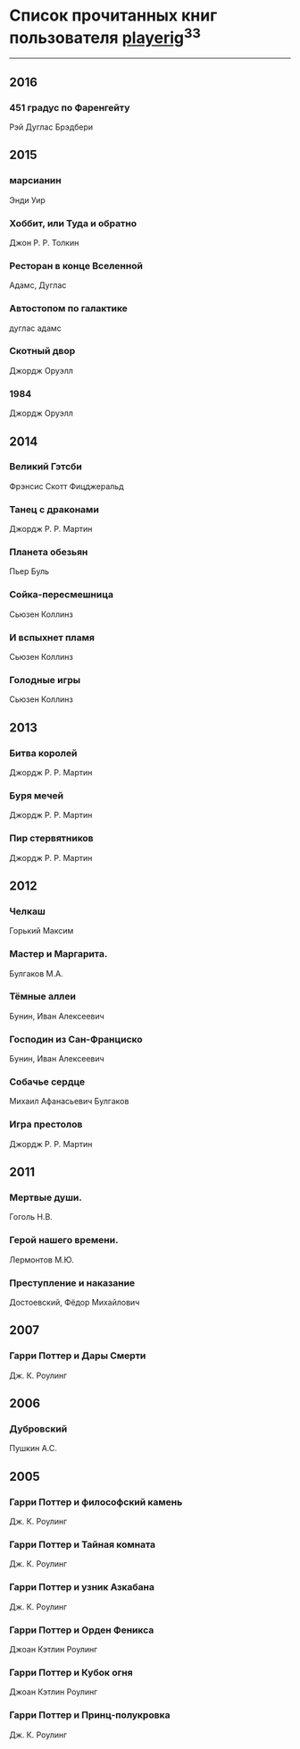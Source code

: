 # Список прочитанных книг пользователя [playerig](http://vk.com/id38874283)<sup>33</sup>
---

## 2016

### 451 градус по Фаренгейту
Рэй Дуглас Брэдбери



## 2015

### марсианин
Энди Уир


### Хоббит, или Туда и обратно
Джон Р. Р. Толкин


### Ресторан в конце Вселенной
Адамс, Дуглас


### Автостопом по галактике
дуглас адамс


### Скотный двор
Джордж Оруэлл


### 1984
Джордж Оруэлл



## 2014

### Великий Гэтсби
Фрэнсис Скотт Фицджеральд


### Танец с драконами
Джордж Р. Р. Мартин


### Планета обезьян
Пьер Буль


### Сойка-пересмешница
Сьюзен Коллинз


### И вспыхнет пламя
Сьюзен Коллинз


### Голодные игры
Сьюзен Коллинз



## 2013

### Битва королей
Джордж Р. Р. Мартин


### Буря мечей
Джордж Р. Р. Мартин


### Пир стервятников
Джордж Р. Р. Мартин



## 2012

### Челкаш
Горький Максим


### Мастер и Маргарита.
Булгаков М.А.


### Тёмные аллеи
Бунин, Иван Алексеевич


### Господин из Сан-Франциско
Бунин, Иван Алексеевич


### Собачье сердце
Михаил Афанасьевич Булгаков


### Игра престолов
Джордж Р. Р. Мартин



## 2011

### Мертвые души.
Гоголь Н.В.


### Герой нашего времени.
Лермонтов М.Ю.


### Преступление и наказание
Достоевский, Фёдор Михайлович



## 2007

### Гарри Поттер и Дары Смерти
Дж. К. Роулинг



## 2006

### Дубровский
Пушкин А.С.



## 2005

### Гарри Поттер и философский камень
Дж. К. Роулинг


### Гарри Поттер и Тайная комната
Дж. К. Роулинг


### Гарри Поттер и узник Азкабана
Дж. К. Роулинг


### Гарри Поттер и Орден Феникса
Джоан Кэтлин Роулинг


### Гарри Поттер и Кубок огня
Джоан Кэтлин Роулинг


### Гарри Поттер и Принц-полукровка
Дж. К. Роулинг



